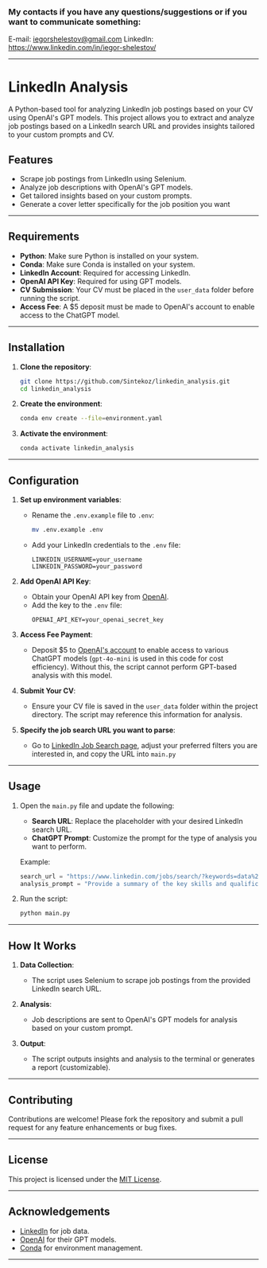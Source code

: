 ### My contacts if you have any questions/suggestions or if you want to communicate something:
E-mail: iegorshelestov@gmail.com LinkedIn: https://www.linkedin.com/in/iegor-shelestov/

---

# LinkedIn Analysis

A Python-based tool for analyzing LinkedIn job postings based on your CV using OpenAI's GPT models. This project allows you to extract and analyze job postings based on a LinkedIn search URL and provides insights tailored to your custom prompts and CV.

## Features

- Scrape job postings from LinkedIn using Selenium.
- Analyze job descriptions with OpenAI's GPT models.
- Get tailored insights based on your custom prompts.
- Generate a cover letter specifically for the job position you want

---

## Requirements

- **Python**: Make sure Python is installed on your system.
- **Conda**: Make sure Conda is installed on your system.
- **LinkedIn Account**: Required for accessing LinkedIn.
- **OpenAI API Key**: Required for using GPT models.
- **CV Submission**: Your CV must be placed in the `user_data` folder before running the script.
- **Access Fee**: A $5 deposit must be made to OpenAI's account to enable access to the ChatGPT model.

---

## Installation

1. **Clone the repository**:
   ```bash
   git clone https://github.com/Sintekoz/linkedin_analysis.git
   cd linkedin_analysis
   ```

2. **Create the environment**:
   ```bash
   conda env create --file=environment.yaml
   ```

3. **Activate the environment**:
   ```bash
   conda activate linkedin_analysis
   ```

---

## Configuration

1. **Set up environment variables**:
   - Rename the `.env.example` file to `.env`:
     ```bash
     mv .env.example .env
     ```
   - Add your LinkedIn credentials to the `.env` file:
     ```text
     LINKEDIN_USERNAME=your_username
     LINKEDIN_PASSWORD=your_password
     ```

2. **Add OpenAI API Key**:
   - Obtain your OpenAI API key from [OpenAI](https://platform.openai.com/account/api-keys).
   - Add the key to the `.env` file:
     ```text
     OPENAI_API_KEY=your_openai_secret_key
     ```

3. **Access Fee Payment**:
   - Deposit $5 to [OpenAI's account](https://platform.openai.com/settings/organization/billing/overview) to enable access to various ChatGPT models (`gpt-4o-mini` is used in this code for cost efficiency). Without this, the script cannot perform GPT-based analysis with this model.

4. **Submit Your CV**:
   - Ensure your CV file is saved in the `user_data` folder within the project directory. The script may reference this information for analysis.

5. **Specify the job search URL you want to parse**:
   - Go to [LinkedIn Job Search page](https://www.linkedin.com/jobs/search), adjust your preferred filters you are interested in, and copy the URL into `main.py`
---

## Usage

1. Open the `main.py` file and update the following:
   - **Search URL**: Replace the placeholder with your desired LinkedIn search URL.
   - **ChatGPT Prompt**: Customize the prompt for the type of analysis you want to perform.

   Example:
   ```python
   search_url = "https://www.linkedin.com/jobs/search/?keywords=data%20analyst"
   analysis_prompt = "Provide a summary of the key skills and qualifications required for these roles."
   ```

2. Run the script:
   ```bash
   python main.py
   ```

---

## How It Works

1. **Data Collection**:
   - The script uses Selenium to scrape job postings from the provided LinkedIn search URL.

2. **Analysis**:
   - Job descriptions are sent to OpenAI's GPT models for analysis based on your custom prompt.

3. **Output**:
   - The script outputs insights and analysis to the terminal or generates a report (customizable).

---

## Contributing

Contributions are welcome! Please fork the repository and submit a pull request for any feature enhancements or bug fixes.

---

## License

This project is licensed under the [MIT License](LICENSE).

---

## Acknowledgements

- [LinkedIn](https://www.linkedin.com) for job data.
- [OpenAI](https://openai.com) for their GPT models.
- [Conda](https://docs.conda.io) for environment management.

---
